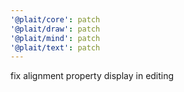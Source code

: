 ```yaml
---
'@plait/core': patch
'@plait/draw': patch
'@plait/mind': patch
'@plait/text': patch
---
```


fix alignment property display in editing
